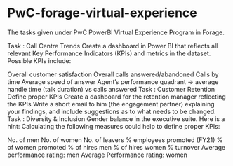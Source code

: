 # PwC-forage-virtual-experience

The tasks given under PwC PowerBI Virtual Experience Program in Forage.

Task : Call Centre Trends
Create a dashboard in Power BI that reflects all relevant Key Performance Indicators (KPIs) and metrics in the dataset. Possible KPIs include:

Overall customer satisfaction
Overall calls answered/abandoned
Calls by time
Average speed of answer
Agent’s performance quadrant -> average handle time (talk duration) vs calls answered
Task : Customer Retention
Define proper KPIs
Create a dashboard for the retention manager reflecting the KPIs
Write a short email to him (the engagement partner) explaining your findings, and include suggestions as to what needs to be changed.
Task : Diversity & Inclusion
Gender balance in the executive suite. Here is a hint: Calculating the following measures could help to define proper KPIs:

No. of men
No. of women
No. of leavers
% employees promoted (FY21)
% of women promoted
% of hires men
% of hires women
% turnover
Average performance rating: men
Average Performance rating: women
